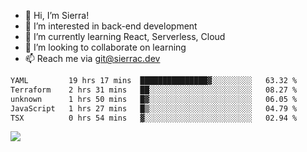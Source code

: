 - 👋 Hi, I’m Sierra!
- 👀 I’m interested in back-end development
- 🌱 I’m currently learning React, Serverless, Cloud
- 💞️ I’m looking to collaborate on learning
- 📫 Reach me via git@sierrac.dev

<!--START_SECTION:waka-->

```txt
YAML         19 hrs 17 mins  ███████████████▓░░░░░░░░░   63.32 %
Terraform    2 hrs 31 mins   ██░░░░░░░░░░░░░░░░░░░░░░░   08.27 %
unknown      1 hrs 50 mins   █▓░░░░░░░░░░░░░░░░░░░░░░░   06.05 %
JavaScript   1 hrs 27 mins   █▒░░░░░░░░░░░░░░░░░░░░░░░   04.79 %
TSX          0 hrs 54 mins   ▓░░░░░░░░░░░░░░░░░░░░░░░░   02.94 %
```

<!--END_SECTION:waka-->


![](https://hit.yhype.me/github/profile?user_id=7351311)
